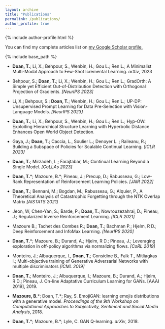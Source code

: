 ```yaml
---
layout: archive
title: "Publications"
permalink: /publications/
author_profile: true
---
```

{% include author-profile.html %}

  You can find my complete articles list on <u><a href="https://scholar.google.ca/citations?user=UYO_Vj4AAAAJ&hl=en">my Google Scholar profile</a>.</u>


{% include base_path %}

* **Doan, T.**; Li, X.;  Behpour, S., Wenbin, H.; Gou L.; Ren L.; A Minimalist Multi-Modal Approach to Few-Shot Icremental Learning. *arXiv*, 2023

* Behpour, S.; **Doan, T.**; Li, X.;  Wenbin, H.; Gou L.; Ren L.; GradOrth: A Simple yet Efficient Out-of-Distribution Detection with Orthogonal Projection of Gradients. _[NeurIPS 2023]_

* Li, X.; Behpour, S.; **Doan, T.**; Wenbin, H.; Gou L.; Ren L.; UP-DP: Unsupervised Prompt Learning for Data Pre-Selection with Vision-Language Models. _[NeurIPS 2023]_

* **Doan, T.**; Li, X.;  Behpour, S., Wenbin, H.; Gou L.; Ren L.; Hyp-OW: Exploiting Hierarchical Structure Learning with Hyperbolic Distance Enhances Open World Object Detection.

* Gaya, J.; **Doan, T.**; Caccia, L., Soulier L.; Denoyer L. ; Raileanu, R.; Building a Subspace of Policies for Scalable Continual Learning. _[ICLR 2023]_

* **Doan, T.**;  Mirzadeh, I. ; Farajtabar, M.; Continual Learning Beyond a Single Model. _[CoLLAs 2023]_

* **Doan, T.**\*; Mazoure, B.\*; Pineau, J.; Precup,  D.; Rabusseau, G.; Low-Rank Representation of Reinforcement Learning Policies. _[JAIR 2022]_

* **Doan, T.**; Bennani, M.; Bogdan, M.; Rabusseau, G.; Alquier, P., A Theoretical Analysis of Catastrophic Forgetting through the NTK Overlap Matrix _[AISTATS 2021]_

* Jeon, W; Chen-Yan, S.; Barde, P.; **Doan, T.**;  Nowrouzezahrai, D.; Pineau, J.; Regularized Inverse Reinforcement Learning. _[ICLR 2021]_

* Mazoure B.; Tachet des Combes R.; **Doan, T.**; Bachman P.; Hjelm, R D.; Deep Reinforcement and InfoMax Learning. _[NeurIPS 2020]_

* **Doan, T.**\*; Mazoure, B.; Durand, A.; Hjelm, R D.; Pineau, J.; Leveraging exploration in off-policy algorithms via normalizing flows. _[CoRL 2019]_

* Monteiro, J.; Albuquerque, I., **Doan, T.**; Considine B., Falk T., Mitliagkas I.; Multi-objective training of Generative Adversarial Networks with multiple discriminators _[ICML 2019]_ 

* **Doan, T.**; Monteiro, J.; Albuquerque, I.; Mazoure, B.; Durand, A.; Hjelm, R D.; Pineau, J. On-line Adaptative Curriculum Learning for GANs. [AAAI 2019], 2019. 

* **Mazoure, B.**\*; Doan, T.\*; Ray, S. EmojiGAN: learning emojis distributions with a generative model. *Proceedings of the 9th Workshop on Computational Approaches to Subjectivity, Sentiment and Social Media Analysis*, 2018.

* **Doan, T.**\*; Mazoure, B.\*; Lyle, C. GAN Q-learning. *arXiv*, 2018. 